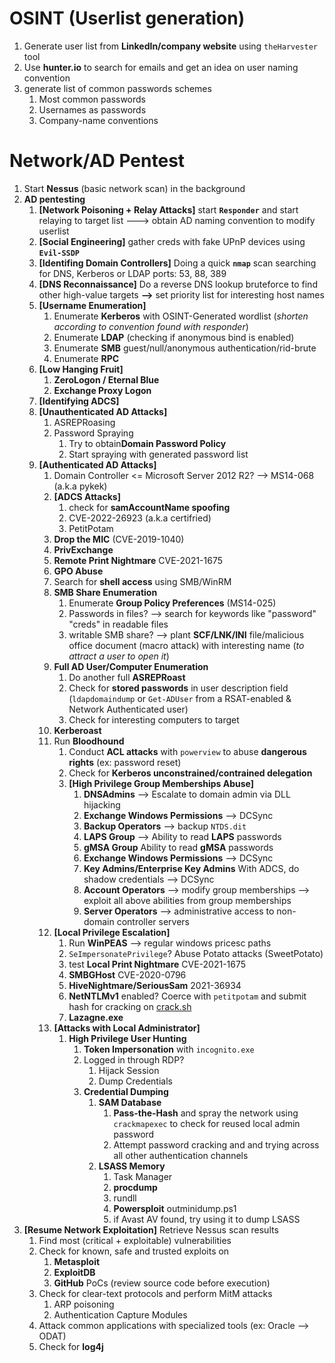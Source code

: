 # OSINT (Userlist generation)
1. Generate user list from **LinkedIn/company website** using `theHarvester` tool
2. Use **hunter.io** to search for emails and get an idea on user naming convention
3. generate list of common passwords schemes
	1. Most common passwords
	2. Usernames as passwords
	3. Company-name conventions

# Network/AD Pentest
1. Start **Nessus** (basic network scan) in the background
2. **AD pentesting**
	1. **[Network Poisoning + Relay Attacks]** start **`Responder`** and start relaying to target list ---> obtain AD naming convention to modify userlist
	2. **[Social Engineering]** gather creds with fake UPnP devices using **`Evil-SSDP`**
	3. **[Identifing Domain Controllers]** Doing a quick **`nmap`** scan searching for DNS, Kerberos or LDAP ports: 53, 88, 389
	4. **[DNS Reconnaissance]** Do a reverse DNS lookup bruteforce to find other high-value targets **-->** set priority list for interesting host names
	5. **[Username Enumeration]**
		1. Enumerate **Kerberos** with OSINT-Generated wordlist (*shorten according to convention found with responder*)
		2. Enumerate **LDAP** (checking if anonymous bind is enabled)
		3. Enumerate **SMB** guest/null/anonymous authentication/rid-brute
		4. Enumerate **RPC**
	6. **[Low Hanging Fruit]**
		1. **ZeroLogon / Eternal Blue**
		2. **Exchange Proxy Logon**
	7. **[Identifying ADCS]**
	8. **[Unauthenticated AD Attacks]**
		1. ASREPRoasing
		2. Password Spraying
			1. Try to obtain**Domain Password Policy**
			2. Start spraying with generated password list
	9. **[Authenticated AD Attacks]**  
		1. Domain Controller <= Microsoft Server 2012 R2? --> MS14-068 (a.k.a pykek)		
		2. **[ADCS Attacks]**
			1. check for **samAccountName spoofing**
			2. CVE-2022-26923 (a.k.a certifried)
			3. PetitPotam
		3. **Drop the MIC** (CVE-2019-1040)
		4. **PrivExchange**
		5. **Remote Print Nightmare** CVE-2021-1675
		6. **GPO Abuse**
		7. Search for **shell access** using SMB/WinRM
		8. **SMB Share Enumeration**
			1. Enumerate **Group Policy Preferences** (MS14-025)
			2. Passwords in files? --> search for keywords like "password" "creds" in readable files
			3. writable SMB share? --> plant **SCF/LNK/INI** file/malicious office document (macro attack) with interesting name (*to attract a user to open it*)
		9. **Full AD User/Computer Enumeration**
			1. Do another full **ASREPRoast**
			2. Check for **stored passwords** in user description field (`ldapdomaindump` or `Get-ADUser` from a RSAT-enabled & Network Authenticated user)
			3. Check for interesting computers to target
		10. **Kerberoast**
		11. Run **Bloodhound**
			1. Conduct **ACL attacks** with `powerview` to abuse **dangerous rights** (ex: password reset)
			2. Check for **Kerberos unconstrained/contrained delegation**
			3. **[High Privilege Group Memberships Abuse]**
				1. **DNSAdmins** --> Escalate to domain admin via DLL hijacking
				2. **Exchange Windows Permissions** --> DCSync
				3. **Backup Operators** --> backup `NTDS.dit`
				4. **LAPS Group** --> Ability to read **LAPS** passwords
				5. **gMSA Group** Ability to read **gMSA** passwords
				6. **Exchange Windows Permissions** --> DCSync
				7. **Key Admins/Enterprise Key Admins** With ADCS, do shadow credentials --> DCSync
				8. **Account Operators** --> modify group memberships --> exploit all above abilities from group memberships
				9. **Server Operators** --> administrative access to non-domain controller servers
		12. **[Local Privilege Escalation]**
			1. Run **WinPEAS** --> regular windows pricesc paths
			2. `SeImpersonatePrivilege`? Abuse Potato attacks (SweetPotato)
			3. test **Local Print Nightmare** CVE-2021-1675
			4. **SMBGHost** CVE-2020-0796
			5. **HiveNightmare/SeriousSam** 2021-36934
			6. **NetNTLMv1** enabled? Coerce with `petitpotam` and submit hash for cracking on [crack.sh](https://crack.sh/)
			7. **Lazagne.exe**
		13. **[Attacks with Local Administrator]**
			1. **High Privilege User Hunting**
				1. **Token Impersonation** with `incognito.exe`
				2. Logged in through RDP?
					1. Hijack Session
					2. Dump Credentials
				3. **Credential Dumping**
					1. **SAM Database**
						1. **Pass-the-Hash** and spray the network using `crackmapexec` to check for reused local admin password
						2. Attempt password cracking and and trying across all other authentication channels
					2. **LSASS Memory**
						1. Task Manager
						2. **procdump**
						3. rundll
						4. **Powersploit** outminidump.ps1
						5. if Avast AV found, try using it to dump LSASS
3. **[Resume Network Exploitation]** Retrieve Nessus scan results
	1. Find most (critical + exploitable) vulnerabilities
	2. Check for known, safe and trusted exploits on
		1. **Metasploit**
		2. **ExploitDB**
		3. **GitHub** PoCs (review source code before execution)
	3. Check for clear-text protocols and perform MitM attacks
		1. ARP poisoning
		2. Authentication Capture Modules
	4. Attack common applications with specialized tools (ex: Oracle --> ODAT)
	5. Check for **log4j**